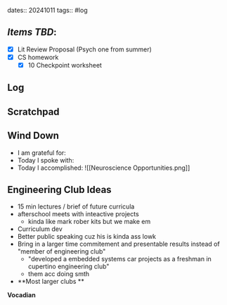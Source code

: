 dates:: 20241011
tags:: #log 

## *Items TBD*:
- [x]  Lit Review Proposal (Psych one from summer)
- [x]  CS homework
	- [x]  10 Checkpoint worksheet
## Log
## Scratchpad
## Wind Down
- I am grateful for:
- Today I spoke with:
- Today I accomplished:
![[Neuroscience Opportunities.png]]

## Engineering Club Ideas
- 15 min lectures / brief of future curricula
- afterschool meets with inteactive projects
	- kinda like mark rober kits but we make em
- Curriculum dev
- Better public speaking cuz his is kinda ass lowk
- Bring in a larger time commitement and presentable results instead of "member of engineering club" 
	- "developed a embedded systems car projects as a freshman in cupertino engineering club"
	- them acc doing smth
- **Most larger clubs **

**Vocadian**